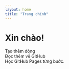 ```yaml
---
layout: home
title: "Trang chính"
---
```


# Xin chào!

Tạo thêm dòng  
Đọc thêm về GitHub  
Học GitHub Pages từng bước.

